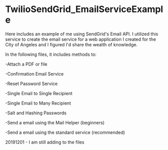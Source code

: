 # TwilioSendGrid_EmailServiceExample

Here includes an example of me using SendGrid's Email API. 
I utilized this service to create the email service for a web application I created for the City of Angeles and 
I figured I'd share the wealth of knowledge.

In the following files, it includes methods to:
  
  -Attach a PDF or file
  
  -Confirmation Email Service
  
  -Reset Password Service
  
  -Single Email to Single Recipient
  
  -Single Email to Many Recipient
  
  -Salt and Hashing Passwords
  
  -Send a email using the Mail Helper (beginners)
  
  -Send a email using the standard service (recommended)
  
 20191201 - I am still adding to the files 
